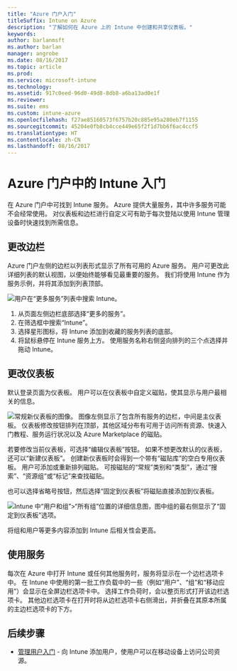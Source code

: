 ```yaml
---
title: "Azure 门户入门"
titleSuffix: Intune on Azure
description: "了解如何在 Azure 上的 Intune 中创建和共享仪表板。"
keywords: 
author: barlanmsft
ms.author: barlan
manager: angrobe
ms.date: 08/16/2017
ms.topic: article
ms.prod: 
ms.service: microsoft-intune
ms.technology: 
ms.assetid: 917c0eed-96d0-49d8-8db8-a6ba13ad0e1f
ms.reviewer: 
ms.suite: ems
ms.custom: intune-azure
ms.openlocfilehash: f27ae85160573f6757b20c885e95a280eb7f1155
ms.sourcegitcommit: 45204e0fb8cb4cce449e65f2f1d7bb6f6ac4ccf5
ms.translationtype: HT
ms.contentlocale: zh-CN
ms.lasthandoff: 08/16/2017
---
```

# <a name="getting-started-with-intune-in-the-azure-portal"></a>Azure 门户中的 Intune 入门

在 Azure 门户中可找到 Intune 服务。 Azure 提供大量服务，其中许多服务可能不会经常使用。 对仪表板和边栏进行自定义可有助于每次登陆以使用 Intune 管理设备时快速找到所需信息。

## <a name="changing-the-sidebar"></a>更改边栏

Azure 门户左侧的边栏以列表形式显示了所有可用的 Azure 服务。 用户可更改此详细列表的默认视图，以便始终能够看见最重要的服务。 我们将使用 Intune 作为服务示例，并将其添加到列表顶部。

![用户在“更多服务”列表中搜索 Intune。](./media/azure-add-intune1.png)

1. 从页面左侧边栏底部选择“更多的服务”。
2. 在筛选框中搜索“Intune”。
3. 选择星形图标，将 Intune 添加到收藏的服务列表的底部。
4. 将鼠标悬停在 Intune 服务上方。 使用服务名称右侧竖向排列的三个点选择并拖动 Intune。

## <a name="changing-the-dashboard"></a>更改仪表板

默认登录页面为仪表板。 用户可以在仪表板中自定义磁贴，使其显示与用户最相关的信息。

![常规新仪表板的图像。 图像左侧显示了包含所有服务的边栏，中间是主仪表板。 仪表板修改按钮排列在顶部，其他区域分布有可用于访问所有资源、快速入门教程、服务运行状况以及 Azure Marketplace 的磁贴。](./media/azure-default-dashboard.png)

若要修改当前仪表板，可选择“编辑仪表板”按钮。 如果不想更改默认的仪表板，还可以“新建仪表板”。 创建新仪表板时会得到一个带有“磁贴库”的空白专用仪表板。 用户可添加或重新排列磁贴。 可按磁贴的“常规”类别和“类型”，通过“搜索”、“资源组”或“标记”来查找磁贴。

也可以选择省略号按钮，然后选择“固定到仪表板”将磁贴直接添加到仪表板。

![Intune 中“用户和组”>“所有组”位置的详细信息图，图中组的最右侧显示了“固定到仪表板”选项。](./media/azure-pin-to-dashboard.png)

将组和用户等更多内容添加到 Intune 后相关性会更高。

## <a name="using-services"></a>使用服务

每次在 Azure 中打开 Intune 或任何其他服务时，服务将显示在一个边栏选项卡中。 在 Intune 中使用的第一批工作负载中的一些（例如“用户”、“组”和“移动应用”）会显示在全屏边栏选项卡中。 选择工作负荷时，会以整页形式打开该边栏选项卡。 其他边栏选项卡在打开时将从边栏选项卡右侧滑出，并折叠在其原本所属的主边栏选项卡的下方。 

## <a name="next-steps"></a>后续步骤

* [管理用户入门](get-started-users.md) - 向 Intune 添加用户，使用户可以在移动设备上访问公司资源。
